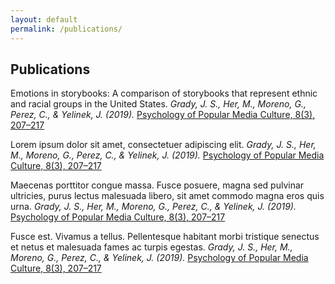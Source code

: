 ```yaml
---
layout: default
permalink: /publications/
---
```


## Publications

Emotions in storybooks: A comparison of storybooks that represent ethnic and racial groups in the United States. 
_Grady, J. S., Her, M., Moreno, G., Perez, C., & Yelinek, J. (2019)._
[Psychology of Popular Media Culture, 8(3), 207–217](https://doi.org/10.1037/ppm0000185)

Lorem ipsum dolor sit amet, consectetuer adipiscing elit.
_Grady, J. S., Her, M., Moreno, G., Perez, C., & Yelinek, J. (2019)._
[Psychology of Popular Media Culture, 8(3), 207–217](https://doi.org/10.1037/ppm0000185)

Maecenas porttitor congue massa. Fusce posuere, magna sed pulvinar ultricies, purus lectus malesuada libero, sit amet commodo magna eros quis urna.
_Grady, J. S., Her, M., Moreno, G., Perez, C., & Yelinek, J. (2019)._
[Psychology of Popular Media Culture, 8(3), 207–217](https://doi.org/10.1037/ppm0000185)

Fusce est. Vivamus a tellus. Pellentesque habitant morbi tristique senectus et netus et malesuada fames ac turpis egestas.
_Grady, J. S., Her, M., Moreno, G., Perez, C., & Yelinek, J. (2019)._
[Psychology of Popular Media Culture, 8(3), 207–217](https://doi.org/10.1037/ppm0000185)